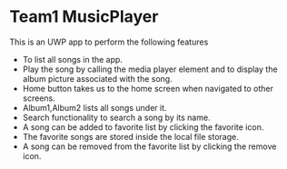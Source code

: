 # Team1 MusicPlayer
This is an UWP app to perform the following features
* To list all songs in the app.
* Play the song by calling the media player element and to display the album picture associated with the song.
* Home button takes us to the home screen when navigated to other screens.
* Album1,Album2 lists all songs under it.
* Search functionality to search a song by its name.
* A song can be added to favorite list by clicking the favorite icon.
* The favorite songs are stored inside the local file storage.
* A song can be removed from the favorite list by clicking the remove icon.
